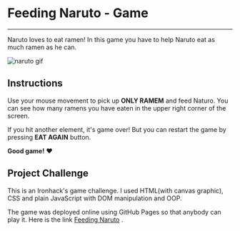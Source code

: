 # Feeding Naruto - Game

---

Naruto loves to eat ramen! In this game you have to help Naruto eat as much ramen as he can.

![naruto gif](https://media.tenor.com/Ekh0CfC8_xkAAAAC/naruto-ramen.gif)

## Instructions

Use your mouse movement to pick up **ONLY RAMEM** and feed Naturo. You can see how many ramens you have eaten in the upper right corner of the screen.

If you hit another element, it's game over!
But you can restart the game by pressing **EAT AGAIN** button.

**Good game!** :heart:

## Project Challenge

This is an Ironhack's game challenge.
I used HTML(with canvas graphic), CSS and plain JavaScript with DOM manipulation and OOP.

The game was deployed online using GitHub Pages so that anybody can play it.
Here is the link [Feeding Naruto](https://fercfmsouza.github.io/feeding-naruto/) .
